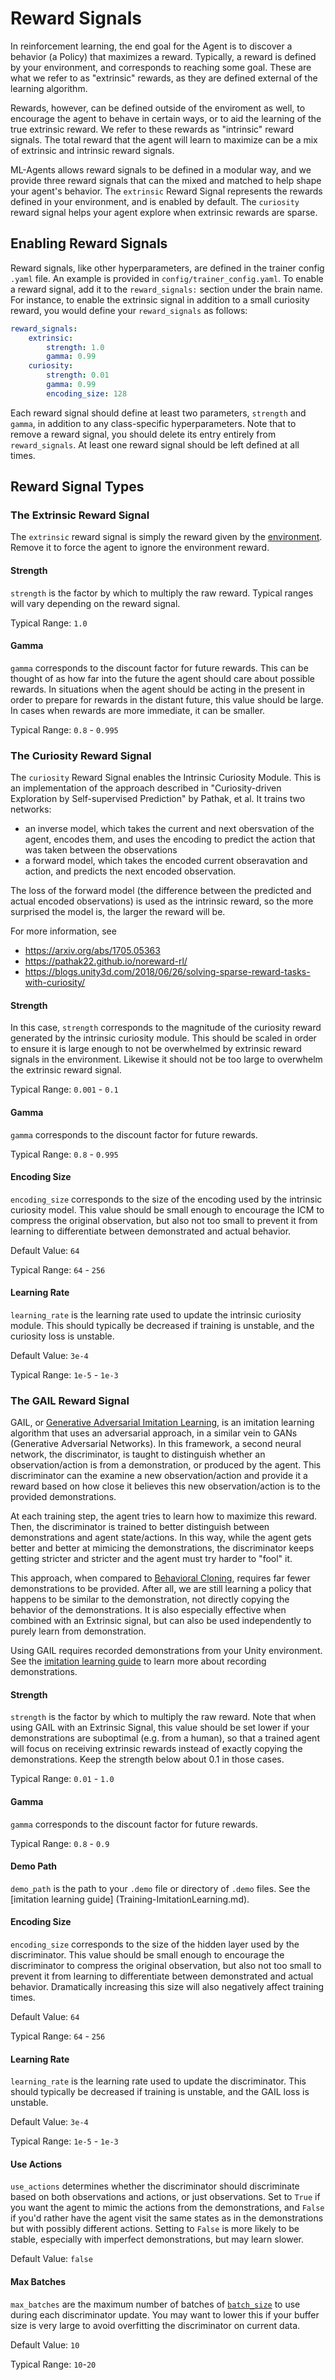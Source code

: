 # Reward Signals

In reinforcement learning, the end goal for the Agent is to discover a behavior (a Policy)
that maximizes a reward. Typically, a reward is defined by your environment, and corresponds
to reaching some goal. These are what we refer to as "extrinsic" rewards, as they are defined
external of the learning algorithm.

Rewards, however, can be defined outside of the enviroment as well, to encourage the agent to
behave in certain ways, or to aid the learning of the true extrinsic reward. We refer to these
rewards as "intrinsic" reward signals. The total reward that the agent will learn to maximize can
be a mix of extrinsic and intrinsic reward signals.

ML-Agents allows reward signals to be defined in a modular way, and we provide three reward
signals that can the mixed and matched to help shape your agent's behavior. The `extrinsic` Reward
Signal represents the rewards defined in your environment, and is enabled by default.
The `curiosity` reward signal helps your agent explore when extrinsic rewards are sparse.

## Enabling Reward Signals

Reward signals, like other hyperparameters, are defined in the trainer config `.yaml` file. An
example is provided in `config/trainer_config.yaml`. To enable a reward signal, add it to the
`reward_signals:` section under the brain name. For instance, to enable the extrinsic signal
in addition to a small curiosity reward, you would define your `reward_signals` as follows:

```yaml
reward_signals:
    extrinsic:
        strength: 1.0
        gamma: 0.99
    curiosity:
        strength: 0.01
        gamma: 0.99
        encoding_size: 128
```

Each reward signal should define at least two parameters, `strength` and `gamma`, in addition
to any class-specific hyperparameters. Note that to remove a reward signal, you should delete
its entry entirely from `reward_signals`. At least one reward signal should be left defined
at all times.

## Reward Signal Types

### The Extrinsic Reward Signal

The `extrinsic` reward signal is simply the reward given by the
[environment](Learning-Environment-Design.md). Remove it to force the agent
to ignore the environment reward.

#### Strength

`strength` is the factor by which to multiply the raw
reward. Typical ranges will vary depending on the reward signal.

Typical Range: `1.0`

#### Gamma

`gamma` corresponds to the discount factor for future rewards. This can be
thought of as how far into the future the agent should care about possible
rewards. In situations when the agent should be acting in the present in order
to prepare for rewards in the distant future, this value should be large. In
cases when rewards are more immediate, it can be smaller.

Typical Range: `0.8` - `0.995`

### The Curiosity Reward Signal

The `curiosity` Reward Signal enables the Intrinsic Curiosity Module. This is an implementation 
of the approach described in "Curiosity-driven Exploration by Self-supervised Prediction" 
by Pathak, et al. It trains two networks:
* an inverse model, which takes the current and next obersvation of the agent, encodes them, and
uses the encoding to predict the action that was taken between the observations
* a forward model, which takes the encoded current obseravation and action, and predicts the
next encoded observation.

The loss of the forward model (the difference between the predicted and actual encoded observations) is used as the intrinsic reward, so the more surprised the model is, the larger the reward will be.

For more information, see
* https://arxiv.org/abs/1705.05363
* https://pathak22.github.io/noreward-rl/
* https://blogs.unity3d.com/2018/06/26/solving-sparse-reward-tasks-with-curiosity/

#### Strength 

In this case, `strength` corresponds to the magnitude of the curiosity reward generated 
by the intrinsic curiosity module. This should be scaled in order to ensure it is large enough 
to not be overwhelmed by extrinsic reward signals in the environment. 
Likewise it should not be too large to overwhelm the extrinsic reward signal.

Typical Range: `0.001` - `0.1`

#### Gamma

`gamma` corresponds to the discount factor for future rewards.

Typical Range: `0.8` - `0.995`

#### Encoding Size

`encoding_size` corresponds to the size of the encoding used by the intrinsic curiosity model.
This value should be small enough to encourage the ICM to compress the original
observation, but also not too small to prevent it from learning to differentiate between
demonstrated and actual behavior.

Default Value: `64`

Typical Range: `64` - `256`

#### Learning Rate

`learning_rate` is the learning rate used to update the intrinsic curiosity module. 
This should typically be decreased if training is unstable, and the curiosity loss is unstable.

Default Value: `3e-4`

Typical Range: `1e-5` - `1e-3`  

### The GAIL Reward Signal

GAIL, or [Generative Adversarial Imitation Learning](https://arxiv.org/abs/1606.03476), is an 
imitation learning algorithm that uses an adversarial approach, in a similar vein to GANs 
(Generative Adversarial Networks). In this framework, a second neural network, the
discriminator, is taught to distinguish whether an observation/action is from a demonstration, or 
produced by the agent. This discriminator can the examine a new observation/action and provide it a 
reward based on how close it believes this new observation/action is to the provided demonstrations. 

At each training step, the agent tries to learn how to maximize this reward. Then, the 
discriminator is trained to better distinguish between demonstrations and agent state/actions. 
In this way, while the agent gets better and better at mimicing the demonstrations, the
discriminator keeps getting stricter and stricter and the agent must try harder to "fool" it. 

This approach, when compared to [Behavioral Cloning](Training-BehavioralCloning.md), requires 
far fewer demonstrations to be provided. After all, we are still learning a policy that happens
to be similar to the demonstration, not directly copying the behavior of the demonstrations. It
is also especially effective when combined with an Extrinsic signal, but can also be used 
independently to purely learn from demonstration. 

Using GAIL requires recorded demonstrations from your Unity environment. See the 
[imitation learning guide](Training-Imitation-Learning.md) to learn more about recording demonstrations.

#### Strength 

`strength` is the factor by which to multiply the raw reward. Note that when using GAIL
with an Extrinsic Signal, this value should be set lower if your demonstrations are 
suboptimal (e.g. from a human), so that a trained agent will focus on receiving extrinsic 
rewards instead of exactly copying the demonstrations. Keep the strength below about 0.1 in those cases. 

Typical Range: `0.01` - `1.0`

#### Gamma

`gamma` corresponds to the discount factor for future rewards. 

Typical Range: `0.8` - `0.9`

#### Demo Path

`demo_path` is the path to your `.demo` file or directory of `.demo` files. See the [imitation learning guide]
(Training-ImitationLearning.md).

#### Encoding Size

`encoding_size` corresponds to the size of the hidden layer used by the discriminator. 
This value should be small enough to encourage the discriminator to compress the original
observation, but also not too small to prevent it from learning to differentiate between 
demonstrated and actual behavior. Dramatically increasing this size will also negatively affect
training times. 

Default Value: `64`

Typical Range: `64` - `256`

#### Learning Rate

`learning_rate` is the learning rate used to update the discriminator. 
This should typically be decreased if training is unstable, and the GAIL loss is unstable.

Default Value: `3e-4`

Typical Range: `1e-5` - `1e-3`  

#### Use Actions

`use_actions` determines whether the discriminator should discriminate based on both 
observations and actions, or just observations. Set to `True` if you want the agent to
mimic the actions from the demonstrations, and `False` if you'd rather have the agent
visit the same states as in the demonstrations but with possibly different actions. 
Setting to `False` is more likely to be stable, especially with imperfect demonstrations,
but may learn slower. 

Default Value: `false`

#### Max Batches

`max_batches` are the maximum number of batches of [`batch_size`](Training-PPO.md)
to use during each discriminator update. You may want to lower this if your buffer size
is very large to avoid overfitting the discriminator on current data. 

Default Value: `10`

Typical Range: `10`-`20`
